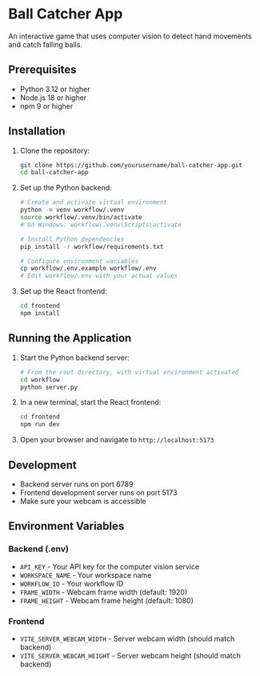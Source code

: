 # Ball Catcher App

An interactive game that uses computer vision to detect hand movements and catch falling balls.

## Prerequisites

- Python 3.12 or higher
- Node.js 18 or higher
- npm 9 or higher

## Installation

1. Clone the repository:

   ```bash
   git clone https://github.com/yourusername/ball-catcher-app.git
   cd ball-catcher-app
   ```

2. Set up the Python backend:

   ```bash
   # Create and activate virtual environment
   python -m venv workflow/.venv
   source workflow/.venv/bin/activate
   # On Windows: workflow\.venv\Scripts\activate

   # Install Python dependencies
   pip install -r workflow/requirements.txt

   # Configure environment variables
   cp workflow/.env.example workflow/.env
   # Edit workflow/.env with your actual values
   ```

3. Set up the React frontend:
   ```bash
   cd frontend
   npm install
   ```

## Running the Application

1. Start the Python backend server:

   ```bash
   # From the root directory, with virtual environment activated
   cd workflow
   python server.py
   ```

2. In a new terminal, start the React frontend:

   ```bash
   cd frontend
   npm run dev
   ```

3. Open your browser and navigate to `http://localhost:5173`

## Development

- Backend server runs on port 6789
- Frontend development server runs on port 5173
- Make sure your webcam is accessible

## Environment Variables

### Backend (.env)

- `API_KEY` - Your API key for the computer vision service
- `WORKSPACE_NAME` - Your workspace name
- `WORKFLOW_ID` - Your workflow ID
- `FRAME_WIDTH` - Webcam frame width (default: 1920)
- `FRAME_HEIGHT` - Webcam frame height (default: 1080)

### Frontend

- `VITE_SERVER_WEBCAM_WIDTH` - Server webcam width (should match backend)
- `VITE_SERVER_WEBCAM_HEIGHT` - Server webcam height (should match backend)
